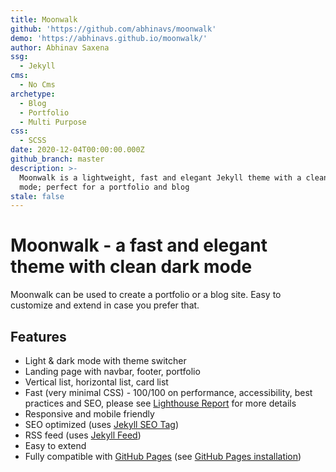 ```yaml
---
title: Moonwalk
github: 'https://github.com/abhinavs/moonwalk'
demo: 'https://abhinavs.github.io/moonwalk/'
author: Abhinav Saxena
ssg:
  - Jekyll
cms:
  - No Cms
archetype:
  - Blog
  - Portfolio
  - Multi Purpose
css:
  - SCSS
date: 2020-12-04T00:00:00.000Z
github_branch: master
description: >-
  Moonwalk is a lightweight, fast and elegant Jekyll theme with a clean dark
  mode; perfect for a portfolio and blog
stale: false
---
```

# Moonwalk - a fast and elegant theme with clean dark mode

Moonwalk can be used to create a portfolio or a blog site. Easy to customize and extend in case you prefer that.

## Features
* Light & dark mode with theme switcher
* Landing page with navbar, footer, portfolio
* Vertical list, horizontal list, card list
* Fast (very minimal CSS) - 100/100 on performance, accessibility, best practices and SEO, please see [Lighthouse Report](https://raw.githubusercontent.com/abhinavs/moonwalk/master/_screenshots/lighthouse-report.png) for more details
* Responsive and mobile friendly
* SEO optimized (uses [Jekyll SEO Tag](https://github.com/jekyll/jekyll-seo-tag))
* RSS feed (uses [Jekyll Feed](https://github.com/jekyll/jekyll-feed))
* Easy to extend
* Fully compatible with [GitHub Pages](https://pages.github.com/) (see [GitHub Pages installation](#github-pages-installation))
